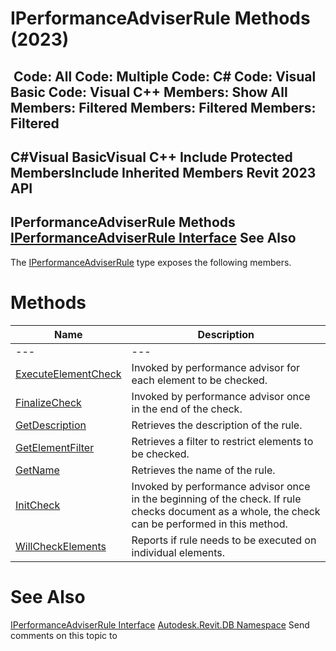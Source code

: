 # IPerformanceAdviserRule Methods (2023)

﻿
 Code: All Code: Multiple Code: C# Code: Visual Basic Code: Visual C++  Members: Show All Members: Filtered Members: Filtered Members: Filtered   
---  
C#Visual BasicVisual C++
Include Protected MembersInclude Inherited Members
Revit 2023 API  
---  
IPerformanceAdviserRule Methods  
[IPerformanceAdviserRule Interface](8c1a1af9-744f-9831-e8e6-84a44be93ec2.md "IPerformanceAdviserRule Interface") See Also  
---  
The [IPerformanceAdviserRule](8c1a1af9-744f-9831-e8e6-84a44be93ec2.md "IPerformanceAdviserRule Interface") type exposes the following members.
# Methods
| Name | Description |
| --- | --- |
| --- | --- | --- |
| [ExecuteElementCheck](483e0369-c3cf-285e-33be-eee4582b483a.md "ExecuteElementCheck Method") | Invoked by performance advisor for each element to be checked. |
| [FinalizeCheck](b2b88e8f-571a-8bc8-1570-5c492c147dea.md "FinalizeCheck Method") | Invoked by performance advisor once in the end of the check. |
| [GetDescription](9b851993-4910-2052-7f5e-791952b0e96a.md "GetDescription Method") | Retrieves the description of the rule. |
| [GetElementFilter](748d52b4-e49e-0820-a8dc-6d3b48bf37fc.md "GetElementFilter Method") | Retrieves a filter to restrict elements to be checked. |
| [GetName](208ec0e9-3612-2413-ae1c-05e284c5ae50.md "GetName Method") | Retrieves the name of the rule. |
| [InitCheck](95d3eaea-5f6e-8e1d-b60d-1669e752e273.md "InitCheck Method") | Invoked by performance advisor once in the beginning of the check. If rule checks document as a whole, the check can be performed in this method. |
| [WillCheckElements](f6ed103a-f629-2404-1d6e-fdea8eda69e7.md "WillCheckElements Method") | Reports if rule needs to be executed on individual elements. |

# See Also
[IPerformanceAdviserRule Interface](8c1a1af9-744f-9831-e8e6-84a44be93ec2.md "IPerformanceAdviserRule Interface")
[Autodesk.Revit.DB Namespace](87546ba7-461b-c646-cbb1-2cb8f5bff8b2.md "Autodesk.Revit.DB Namespace")
Send comments on this topic to 